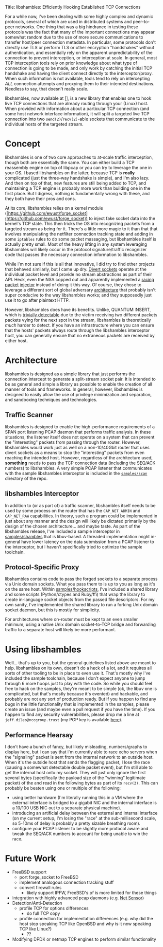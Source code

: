 Title: libshambles: Efficiently Hooking Established TCP Connections

For a while now, I've been dealing with some highly complex and dynamic
protocols, several of which are used in distributed systems and peer-to-peer
networks. One thing that was a big hindrance in testing these protocols was
the fact that many of the important connections may appear somewhat random due
to the use of more secure communications to transfer host/peer connection
metadata. In particular, some protocols don't directly use TLS or perform TLS
or other encryption "handshakes" without authentication, and essentially rely
on the apparent unpredictability of the connection to prevent interception,
or interception at scale. In general, most TCP interception tools rely on prior
knowledge about what type of connection is going to be made, and only work by
catching the initial TCP handshake and having the client connect directly to
the interceptor/proxy. When such information is not available, tools tend to
rely on intercepting _ALL_ connection attempts and proxying them to their
intended destinations. Needless to say, that doesn't really scale.

libshambles, now available at [], is a new library that enables one to hook
live TCP connections that are already routing through your (Linux) host. When
provided with information about a particular TCP connection (and some host
network interface information), it will split a targeted live TCP connection
into two `send(2)`/`recv(2)`-able sockets that communicate to the individual
hosts of the targeted stream.


# Concept
libshambles is one of two core approaches to at-scale traffic interception,
though both are essentially the same. You can either build a TCP reassembly
engine on top of libpcap or you can try to leverage the one in your OS. I
based libshambles on the latter, because TCP is **really** complicated (just
the three-way handshake is simple), and I'm also lazy. And then on top of that,
new features are still being added to TCP, and maintaining a TCP engine is
probably more work than building one in the first place. But I digress, nothing
is fundamentally wrong with these, and they both have their pros and cons.

At its core, libshambles relies on a kernel module
([https://github.com/ewust/forge_socket](https://github.com/ewust/forge_socket))
to inject fake socket data into the
kernel's TCP state. This then tricks the OS into recognizing packets from a
targeted stream as being for it. There's a little more magic to it than that
that involves manipulating the netfilter connection tracking state and adding
in some `iptables` rules to do some packet massaging, but libshambles itself is
actually pretty small. Most of the heavy lifting in any system leveraging
libshambles will likely occur in the protocol signature/traffic recognizer code
that passes the necessary connection information to libshambles.

While I'm not sure if this is all that innovative, I did try to find other
projects that behaved similarly, but I came up dry.
[Divert sockets](https://www.freebsd.org/cgi/man.cgi?query=divert)
operate at the individual packet level and provide no stream abstractions as
part of their API. Heck, even the NSA copped out and apparently implemented a
[racing](http://blog.fox-it.com/2015/04/20/deep-dive-into-quantum-insert/)
[packet](http://arstechnica.com/information-technology/2013/11/quantum-of-pwnness-how-nsa-and-gchq-hacked-opec-and-others/)
[injector](https://www.schneier.com/blog/archives/2013/10/how_the_nsa_att.html)
instead of doing it this way. Of course, they chose to leverage a different
sort of global adversary
[architecture](https://www.eff.org/files/2014/04/09/20140312-intercept-quantum_insert_diagrams.pdf)
that probably isn't super conducive to the way libshambles works; and they
supposedly just use it to go after plaintext HTTP.

However, libshambles does have its benefits. Unlike, QUANTUM INSERT, which
is
[trivially detectable](http://blog.fox-it.com/2015/04/20/deep-dive-into-quantum-insert/)
due to the victim receiving two different packets packets vying for the next spot
in the stream, libshambles is theoretically *much* harder to detect. If you
have an infrastructure where you can ensure that the hosts' packets always
route through the libshambles interceptor host, you can generally ensure that
no extraneous packets are received by either host.


# Architecture
libshambles is designed as a simple library that just performs the connection
intercept to generate a split-stream socket pair. It is intended to be as
general and simple a library as possible to enable the creation of all manner
of tools and frameworks. In general, however, libshambles is designed to easily
allow the use of privilege minimization and separation, and sandboxing
techniques and technologies.

## Traffic Scanner
libshambles is designed to enable the high-performance requirements of a SPAN
port listening PCAP daemon that performs traffic analysis. In these situations,
the listener itself does not operate on a system that can prevent the
"interesting" packets from passing through the router. However, libshambles
would work just as well on a non-10/40Gbit router that uses divert sockets as
a means to stop the "interesting" packets from even reaching the intended host.
However, regardless of the architecture used, **something** needs to pass the
TCP connection data (including the SEQ/ACK numbers) to libshambles. A very
simple PCAP listener that communicates with the sample libshambles interceptor
is included in the
[`samples/scan`](FILLIN)
directory of the repo.

## libshambles Interceptor
In addition to (or as part of) a traffic scanner, libshambles itself needs to
be used by some process on the router that has the `CAP_NET_ADMIN` and
`CAP_NET_RAW` capabilities. In theory, such a program could be implemented in
just about any manner and the design will likely be dictated primarily by
the design of the chosen architecture... and maybe taste. As part of the
libshambles release, I've included a sample interceptor in
[samples/shambles](FILLIN) that is libuv-based. A threaded implementation might
in-general have lower latency on the data submission from a PCAP listener to
the interceptor, but I haven't specifically tried to optimize the sample
toolchain.

## Protocol-Specific Proxy
libshambles contains code to pass the forged sockets to a separate process via
Unix domain sockets. What you pass them to is up to you as long as it's on the
same host. Within
[samples/hookscripts](fillin),
I've included a shared library and some scripts (Python/ctypes and Ruby/ffi)
that wrap the library to create in-language socket objects from the passed file
descriptors. For my own sanity, I've implemented the shared library to run a
forking Unix domain socket daemon, but this is mostly for simplicity.

For architectures where on-router must be kept to an even smaller minimum,
using a native Unix domain socket-to-TCP bridge and forwarding traffic to a
separate host will likely be more performant.


# Using libshambles

Well... that's up to you, but the general guidelines listed above are meant to
help. libshambles on its own, doesn't do a heck of a lot, and it requires all
sorts of other tooling to be in place to even use it. That's mostly why I've
included the sample toolchain, because I don't expect anyone to jump through 6
more hoops just to play with the code. So while you should feel free to hack on
the samples, they're meant to be simple (ok, the libuv one is complicated, but
that's mostly because it's evented) and hackable, and probably are not any sort
of production ready. But if you happen to find any bugs in the little
functionality that is implemented in the samples, please create an issue (and
maybe even a pull request if you have the time). If you happen to find any
security vulnerabilities, please drop me a line at `jeff.dileo@nccgroup.trust`
(my PGP key is available
[here](https://isecpartners.github.io/keys/jdileo.asc)).

## Performance Hearsay

I don't have a bunch of fancy, but likely misleading, numbers/graphs to display
here, but I can say that I'm currently able to race echo servers when the
"signaling" packet is sent from the internal network to an outside host. When
it's the outside host that sends the flagging packet, I lose the race (causing
a somewhat detectable double packet event), but I'm still able to get the
internal host onto my socket. They will just only ignore the first several
bytes (specifically the payload size of the "winning" legitimate packet) of the
and read in the following bytes as part of its `recv(2)`. This can probably be
beaten using one or multiple of the following:
- using better hardware (I'm literally running this in a VM where the external
  interface is bridged to a gigabit NIC and the internal interface is a 10/100
  USB NIC out to a separate physical machine).
- introducing an artificial delay between the external and internal interface
  (on my current setup, I'm losing the "race" at the sub-millisecond scale, so
  5-10ms of delay is probably a pretty sizable breathing room).
- configure your PCAP listener to be slightly more protocol aware and tweak the
  SEQ/ACK numbers to account for being unable to win the race.

# Future Work
- FreeBSD support
  - port forge_socket to FreeBSD
  - implement analogous connection tracking stuff
  - convert firewall rules
    - likely support IPFW, FreeBSD's pf is more limited for these things
- Integration with highly advanced pcap daemons (e.g. [Net Sensor](https://isis.poly.edu/~bk/netsensor/))
- Detection/Anti-Detection
  - profile TCP for options differences
    - do full TCP copy
  - profile connection for implementation differences (e.g. why did the host stop
    speaking TCP like OpenBSD and why is it now speaking TCP like Linux?)
    - ??
- Modifying DPDK or netmap TCP engines to perform similar functionality

